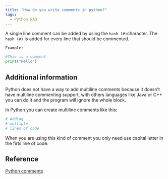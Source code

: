 ```yaml
---
title: "How do you write comments in python?"
tags:
  - Python FAQ
---
```


A single line comment can be added by using the `hash (#)`character. The `hash (#)` is added for every line that should be commented.

`Example:`

```python
#This is a comment
print("Hello")
```

## Additional information

Python does not have a way to add multiline comments because it  doesn’t have multiline commenting support, with others languages like Java or C++ you can do it and the program will ignore the whole block.

In Python you can create multiline comments like this:

```python
# Adding
# multiple
# lines of code
```

When you are using this kind of comment you only need use capital letter in the firts line of code.

## Reference

[Python comments](https://pythonspot.com/comments/)
